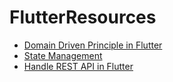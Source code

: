 # FlutterResources

* [Domain Driven Principle in Flutter](https://resocoder.com/2020/03/09/flutter-firebase-ddd-course-1-domain-driven-design-principles/)
* [State Management](https://medium.com/flutter-community/state-management-in-flutter-df291824b309)
* [Handle REST API in Flutter](https://dev.to/devstack06/-1lea)
